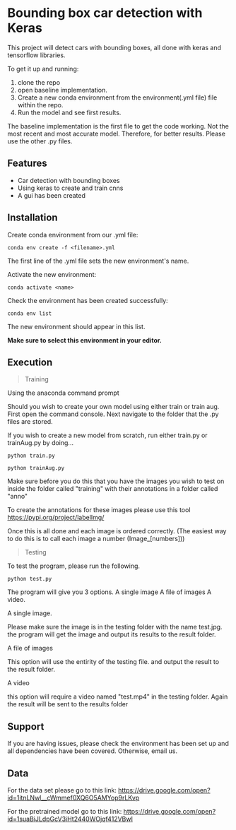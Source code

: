 Bounding box car detection with Keras
========

This project will detect cars with bounding boxes, all done with keras and tensorflow libraries.

To get it up and running:

1. clone the repo
2. open baseline implementation. 
3. Create a new conda environment from the environment(.yml file) file within the repo.
4. Run the model and see first results.

The baseline implementation is the first file to get the code working. Not the most recent and most
accurate model. Therefore, for better results. Please use the other .py files. 

Features
--------

- Car detection with bounding boxes
- Using keras to create and train cnns
- A gui has been created

Installation
------------
Create conda environment from our .yml file:

    conda env create -f <filename>.yml

The first line of the .yml file sets the new environment's name.

Activate the new environment:

    conda activate <name>

Check the environment has been created successfully:

    conda env list

The new environment should appear in this list.

**Make sure to select this environment in your editor.**

Execution
---------
> Training

Using the anaconda command prompt

Should you wish to create your own model using either train or train aug. First open the command console. Next navigate to the folder that the .py files are stored.

If you wish to create a new model from scratch, run either train.py or trainAug.py by doing...

    python train.py

    python trainAug.py

Make sure before you do this that you have the images you wish to test on inside the folder called "training" with their annotations in a folder called "anno"

To create the annotations for these images please use this tool <https://pypi.org/project/labelImg/>

Once this is all done and each image is ordered correctly. (The easiest way to do this is to call each image a number (Image_[numbers]))

> Testing

To test the program, please run the following.

    python test.py

The program will give you 3 options.
A single image
A file of images
A video.

A single image.

Please make sure the image is in the testing folder with the name test.jpg. the program will get the image and output its results to the result folder.

A file of images

This option will use the entirity of the testing file. and output the result to the result folder.

A video

this option will require a video named "test.mp4" in the testing folder. Again the result will be sent to the results folder

Support
-------

If you are having issues, please check the environment has been set up and all dependencies have been covered. Otherwise, email us. 

Data
-------

For the data set please go to this link: <https://drive.google.com/open?id=1itnLNwl__cWmmef0XQ6O5AMYop9rLKvp>

For the pretrained model go to this link: <https://drive.google.com/open?id=1suaBiJLdpGcV3iHt2440WOjqf412VBwI>
